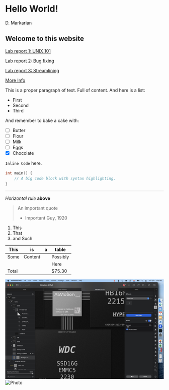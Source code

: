 # Hello World!
D. Markarian

## Welcome to this website

[Lab report 1: UNIX 101](lab2-report.md)

[Lab report 2: Bug fixing](wk4-report.md)

[Lab report 3: Streamlining](lab3-report.md)

[More Info](https://udxs.me/cse15l-lab-reports/more_info)

This is a proper paragraph of text.
Full of content. And here is a list:

- First
- Second
- Third

And remember to bake a cake with:


* [ ] Butter
* [ ] Flour
* [ ] Milk
* [ ] Eggs
* [x] Chocolate

`Inline Code` here.

```c
int main() {
    // A big code block with syntax highlighting.
}
```


---
*Horizontal rule* **above** 

> An important quote
> - Important Guy, 1920

1. This
2. That
3. and Such



| This  | is      | a   | table    |
| ----- | ------- | --- | -------- |
| Some  | Content |     | Possibly |
|       |         |     | Here     |
| Total |         |     | $75.30   |


![Screenshot](screenshot.jpg)	
![Photo](https://scx2.b-cdn.net/gfx/news/2020/redpandasmay.jpg)	